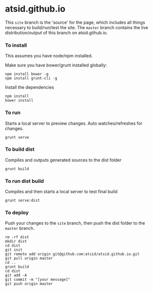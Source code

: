 atsid.github.io
===============

This `site` branch is the 'source' for the page, which includes all things necessary to build/run/test the site. The `master` branch contains the live distribution/output of this branch on atsid.github.io.

### To install
This assumes you have node/npm installed.

Make sure you have bower/grunt installed globally:
```
npm install bower -g
npm install grunt-cli -g
```

Install the dependencies
```
npm install
bower install
```

### To run
Starts a local server to preview changes. Auto watches/refreshes for changes.
```
grunt serve
```

### To build dist
Compiles and outputs generated sources to the dist folder
```
grunt build
```

### To run dist build
Compiles and then starts a local server to test final build
```
grunt serve:dist
```

### To deploy
Push your changes to the `site` branch, then push the dist folder to the `master` branch.
```
rm -rf dist
mkdir dist
cd dist
git init
git remote add origin git@github.com:atsid/atsid.github.io.git
git pull origin master
cd ..
grunt build
cd dist
git add -A
git commit -m "[your message]"
git push origin master
```

